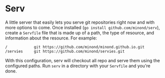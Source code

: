 # Serv

A little server that easily lets you serve git repositories right now and with
more options to come. Once installed (`go install github.com/minond/serv`),
create a `Servfile` file that is made up of a path, the type of resource, and
information about the resource. For example:

```
/            git https://github.com/minond/minond.github.io.git
/servies     git https://github.com/minond/servies.git
```

With this configuration, serv will checkout all repo and serve them using the
configured paths. Run `serv` in a directory with your `Servfile` and you're
done.
